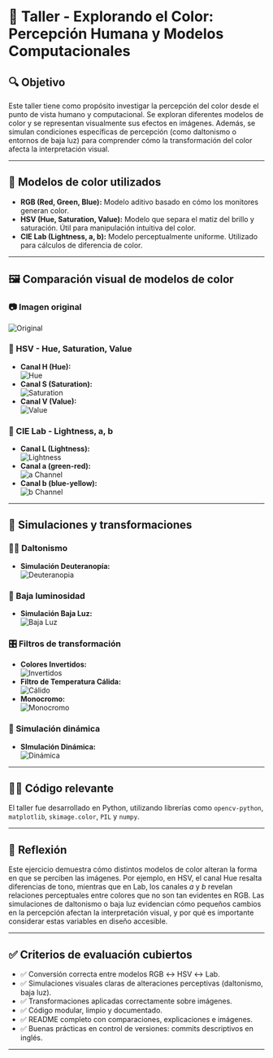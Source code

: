 # 🧪 Taller - Explorando el Color: Percepción Humana y Modelos Computacionales

## 🔍 Objetivo

Este taller tiene como propósito investigar la percepción del color desde el punto de vista humano y computacional. Se exploran diferentes modelos de color y se representan visualmente sus efectos en imágenes. Además, se simulan condiciones específicas de percepción (como daltonismo o entornos de baja luz) para comprender cómo la transformación del color afecta la interpretación visual.


---

## 🧠 Modelos de color utilizados

- **RGB (Red, Green, Blue):** Modelo aditivo basado en cómo los monitores generan color.
- **HSV (Hue, Saturation, Value):** Modelo que separa el matiz del brillo y saturación. Útil para manipulación intuitiva del color.
- **CIE Lab (Lightness, a, b):** Modelo perceptualmente uniforme. Utilizado para cálculos de diferencia de color.

---

## 🖼️ Comparación visual de modelos de color

### 📷 Imagen original
![Original](python/sample_image.png)

### 🎨 HSV - Hue, Saturation, Value
- **Canal H (Hue):**  
  ![Hue](python/Canal%20H%20(Hue).png)
- **Canal S (Saturation):**  
  ![Saturation](python/Canal%20S%20(Saturation).png)
- **Canal V (Value):**  
  ![Value](python/Canal%20V%20(Value).png)

### 🌈 CIE Lab - Lightness, a, b
- **Canal L (Lightness):**  
  ![Lightness](python/Canal%20L%20(Lightness).png)
- **Canal a (green-red):**  
  ![a Channel](python/Canal%20a%20(green-red).png)
- **Canal b (blue-yellow):**  
  ![b Channel](python/canal%20b%20(blue-yellow).png)

---

## 🧪 Simulaciones y transformaciones

### 🧑‍🦯 Daltonismo
- **Simulación Deuteranopía:**  
  ![Deuteranopia](python/Simulación%20Deuteranopía.png)

### 🌙 Baja luminosidad
- **Simulación Baja Luz:**  
  ![Baja Luz](python/Simulación%20Baja%20Luz.png)

### 🎛️ Filtros de transformación
- **Colores Invertidos:**  
  ![Invertidos](python/Colores%20Invertidos.png)
- **Filtro de Temperatura Cálida:**  
  ![Cálido](python/Filtro%20de%20Temperatura%20Cálida.png)
- **Monocromo:**  
  ![Monocromo](python/Monocromo.png)

### 🔁 Simulación dinámica
- **SImulación Dinámica:**  
  ![Dinámica](python/SImulación%20Dinámica.png)

---

## 🧑‍💻 Código relevante

El taller fue desarrollado en Python, utilizando librerías como `opencv-python`, `matplotlib`, `skimage.color`, `PIL` y `numpy`.

---

## 🎯 Reflexión

Este ejercicio demuestra cómo distintos modelos de color alteran la forma en que se perciben las imágenes. Por ejemplo, en HSV, el canal Hue resalta diferencias de tono, mientras que en Lab, los canales *a* y *b* revelan relaciones perceptuales entre colores que no son tan evidentes en RGB. Las simulaciones de daltonismo o baja luz evidencian cómo pequeños cambios en la percepción afectan la interpretación visual, y por qué es importante considerar estas variables en diseño accesible.

---

## ✅ Criterios de evaluación cubiertos

- ✅ Conversión correcta entre modelos RGB ↔ HSV ↔ Lab.
- ✅ Simulaciones visuales claras de alteraciones perceptivas (daltonismo, baja luz).
- ✅ Transformaciones aplicadas correctamente sobre imágenes.
- ✅ Código modular, limpio y documentado.
- ✅ README completo con comparaciones, explicaciones e imágenes.
- ✅ Buenas prácticas en control de versiones: commits descriptivos en inglés.

---


